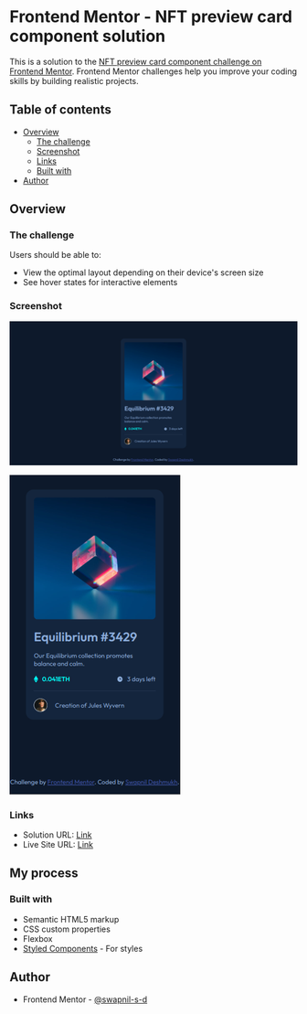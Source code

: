 # Frontend Mentor - NFT preview card component solution

This is a solution to the [NFT preview card component challenge on Frontend Mentor](https://www.frontendmentor.io/challenges/nft-preview-card-component-SbdUL_w0U). Frontend Mentor challenges help you improve your coding skills by building realistic projects. 

## Table of contents

- [Overview](#overview)
  - [The challenge](#the-challenge)
  - [Screenshot](#screenshot)
  - [Links](#links) 
  - [Built with](#built-with) 
- [Author](#author) 
 

## Overview

### The challenge

Users should be able to:

- View the optimal layout depending on their device's screen size
- See hover states for interactive elements

### Screenshot

![Desktop view](./design/desktop-view.png)

![Mobile view](./design/mobile-view.png)


### Links

- Solution URL: [Link](https://github.com/swapnil-s-d/frontend_mentor/nft_preview_card/)
- Live Site URL: [Link](https://nft-preview-card-sd.netlify.app/)

## My process

### Built with

- Semantic HTML5 markup
- CSS custom properties
- Flexbox 
- [Styled Components](https://styled-components.com/) - For styles
 
## Author

- Frontend Mentor - [@swapnil-s-d](https://www.frontendmentor.io/profile/swapnil-s-d)
 
